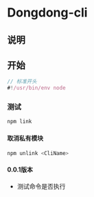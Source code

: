 # Dongdong-cli

## 说明

## 开始

```js
// 标准开头
#!/usr/bin/env node
```

### 测试

```sh
npm link
```

#### 取消私有模块

```sh
npm unlink <CliName>
```

#### 0.0.1版本

* 测试命令是否执行
